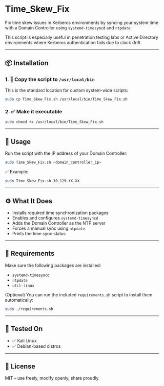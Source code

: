 # Time_Skew_Fix

Fix time skew issues in Kerberos environments by syncing your system time with a Domain Controller using `systemd-timesyncd` and `ntpdate`.

This script is especially useful in penetration testing labs or Active Directory environments where Kerberos authentication fails due to clock drift.

---

## 📦 Installation

### 1. 📝 Copy the script to `/usr/local/bin`

This is the standard location for custom system-wide scripts:

```bash
sudo cp Time_Skew_Fix.sh /usr/local/bin/Time_Skew_Fix.sh
```

### 2. ✅ Make it executable

```bash
sudo chmod +x /usr/local/bin/Time_Skew_Fix.sh
```

---

## 🚀 Usage

Run the script with the IP address of your Domain Controller:

```bash
sudo Time_Skew_Fix.sh <domain_controller_ip>
```

✅ Example:

```bash
sudo Time_Skew_Fix.sh 10.129.XX.XX
```

---

## ⚙️ What It Does

- Installs required time synchronization packages
- Enables and configures `systemd-timesyncd`
- Adds the Domain Controller as the NTP server
- Forces a manual sync using `ntpdate`
- Prints the time sync status

---

## 📄 Requirements

Make sure the following packages are installed:

- `systemd-timesyncd`
- `ntpdate`
- `util-linux`

(Optional) You can run the included `requirements.sh` script to install them automatically:

```bash
sudo ./requirements.sh
```

---

## 🧪 Tested On

- ✅ Kali Linux
- ✅ Debian-based distros

---

## 📜 License

MIT – use freely, modify openly, share proudly.
